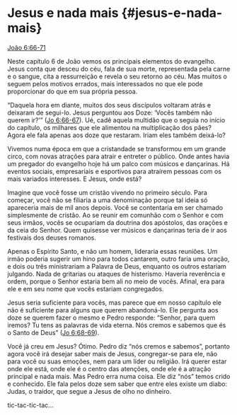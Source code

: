 # Jesus e nada mais {#jesus-e-nada-mais}

[João 6:66-71](http://bibliaonline.com.br/acf/jo/6/66-71)

Neste capítulo 6 de João vemos os principais elementos do evangelho. Jesus conta que desceu do céu, fala de sua morte, representada pela carne e o sangue, cita a ressurreição e revela o seu retorno ao céu. Mas muitos o seguem pelos motivos errados, mais interessados no que ele pode proporcionar do que em sua própria pessoa.

“Daquela hora em diante, muitos dos seus discípulos voltaram atrás e deixaram de segui-lo. Jesus perguntou aos Doze: ‘Vocês também não querem ir?’” ([Jo 6:66-67](http://bibliaonline.com.br/acf/jo/6/66-67)). Ué, cadê aquela multidão que o seguia no início do capítulo, os milhares que ele alimentou na multiplicação dos pães? Agora ele fala apenas aos doze que restaram. Iriam eles também deixá-lo?

Vivemos numa época em que a cristandade se transformou em um grande circo, com novas atrações para atrair e entreter o público. Onde antes havia um pregador do evangelho hoje há um palco com músicos e dançarinas. Há eventos sociais, empresariais e esportivos para atraírem pessoas com os mais variados interesses. E Jesus, onde está?

Imagine que você fosse um cristão vivendo no primeiro século. Para começar, você não se filiaria a uma denominação porque tal ideia só apareceria mais de mil anos depois. Você se contentaria em ser chamado simplesmente de cristão. Ao se reunir em comunhão com o Senhor e com seus irmãos, vocês se ocupariam da doutrina dos apóstolos, das orações e da ceia do Senhor. Quem quisesse ver músicos e dançarinas teria de ir aos festivais dos deuses romanos.

Apenas o Espírito Santo, e não um homem, lideraria essas reuniões. Um irmão poderia sugerir um hino para todos cantarem, outro faria uma oração, e dois ou três ministrariam a Palavra de Deus, enquanto os outros estariam julgando. Nada de gritarias ou ataques de histerismo. Haveria reverência e ordem, porque o Senhor estaria bem ali no meio de vocês. Afinal, era para ele e em seu nome que vocês estariam congregados.

Jesus seria suficiente para vocês, mas parece que em nosso capítulo ele não é suficiente para alguns que querem abandoná-lo. Ele pergunta aos doze se querem fazer o mesmo e Pedro responde: “Senhor, para quem iremos? Tu tens as palavras de vida eterna. Nós cremos e sabemos que és o Santo de Deus” ([Jo 6:68-69](http://bibliaonline.com.br/acf/jo/6/68-69)).

Você já creu em Jesus? Ótimo. Pedro diz “nós cremos e sabemos”, portanto agora você irá desejar saber mais de Jesus, congregar-se para ele, não para você ou suas emoções, nem para um líder ou religião. Irá querer estar onde ele está, onde ele é o centro das atenções, onde ele é a atração principal e nada mais. Mas Pedro erra numa coisa. Ele diz “nós” temos crido e conhecido. Ele fala pelos doze sem saber que entre eles existe um diabo: Judas, o traidor, que segue a Jesus de olho no dinheiro.

tic-tac-tic-tac...